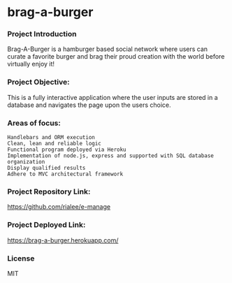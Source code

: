 # brag-a-burger

### Project Introduction
Brag-A-Burger is a hamburger based social network where users can curate a favorite burger and brag their proud creation with the world before virtually enjoy it!

### Project Objective:
This is a fully interactive application where the user inputs are stored in a database and navigates the page upon the users choice.

### Areas of focus:
    Handlebars and ORM execution
    Clean, lean and reliable logic
    Functional program deployed via Heroku
    Implementation of node.js, express and supported with SQL database organization
    Display qualified results 
    Adhere to MVC architectural framework

### Project Repository Link:
https://github.com/rialee/e-manage

### Project Deployed Link:
https://brag-a-burger.herokuapp.com/

### License
MIT
